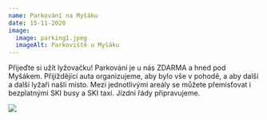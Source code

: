 ```yaml
---
name: Parkování na Myšáku
date: 15-11-2020
image:
  image: parking1.jpeg
  imageAlt: Parkoviště u Myšáku
---
```

Přijeďte si užít lyžovačku! Parkování je u nás ZDARMA a hned pod Myšákem. Přijíždějící auta organizujeme, aby bylo vše v pohodě, a aby další a další lyžaři našli místo. Mezi jednotlivými areály se můžete přemisťovat i bezplatnými SKI busy a SKI taxi. Jízdní řády připravujeme.

![](parking2.jpeg)